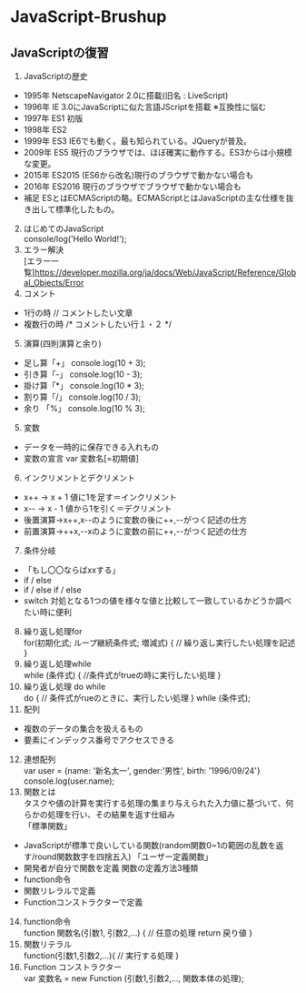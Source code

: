 # JavaScript-Brushup
## JavaScriptの復習
1. JavaScriptの歴史<br>
- 1995年 NetscapeNavigator 2.0に搭載(旧名 : LiveScript)
- 1996年 IE 3.0にJavaScriptに似た言語JScriptを搭載 ※互換性に悩む
- 1997年 ES1 初版
- 1998年 ES2
- 1999年 ES3 IE6でも動く。最も知られている。JQueryが普及。
- 2009年 ES5 現行のブラウザでは、ほぼ確実に動作する。ES3からは小規模な変更。
- 2015年 ES2015 (ES6から改名)現行のブラウザで動かない場合も
- 2016年 ES2016 現行のブラウザでブラウザで動かない場合も
- 補足 ESとはECMAScriptの略。ECMAScriptとはJavaScriptの主な仕様を抜き出して標準化したもの。

2. はじめてのJavaScript<br>
console/log('Hello World!');
3. エラー解決<br>
[エラー一覧]https://developer.mozilla.org/ja/docs/Web/JavaScript/Reference/Global_Objects/Error
4. コメント
- 1行の時 // コメントしたい文章
- 複数行の時 /* コメントしたい行１・２ */
5. 演算(四則演算と余り)
- 足し算「+」 console.log(10 + 3);
- 引き算「-」 console.log(10 - 3);
- 掛け算「*」 console.log(10 * 3);
- 割り算「/」 console.log(10 / 3);
- 余り 「%」 console.log(10 % 3);
5. 変数
- データを一時的に保存できる入れもの
- 変数の宣言 var 変数名[=初期値]
6. インクリメントとデクリメント
- x++ → x + 1 値に1を足す＝インクリメント
- x-- → x - 1 値から1を引く＝デクリメント
- 後置演算→x++,x--のように変数の後に++,--がつく記述の仕方
- 前置演算→++x,--xのように変数の前に++,--がつく記述の仕方
7. 条件分岐
- 「もし〇〇ならばxxする」
- if / else
- if / else if / else
- switch 対処となる1つの値を様々な値と比較して一致しているかどうか調べたい時に便利
8. 繰り返し処理for<br>
for(初期化式; ループ継続条件式; 増減式) {
  // 繰り返し実行したい処理を記述
}
9. 繰り返し処理while<br>
while (条件式) {
  //条件式がtrueの時に実行したい処理
}
10. 繰り返し処理 do while<br>
do {
  // 条件式がrueのときに、実行したい処理
} while (条件式);
11. 配列
- 複数のデータの集合を扱えるもの
- 要素にインデックス番号でアクセスできる
12. 連想配列<br>
var user = {name: '新名太一', gender:'男性', birth: '1996/09/24'}
console.log(user.name);
13. 関数とは<br>
タスクや値の計算を実行する処理の集まり与えられた入力値に基づいて、何らかの処理を行い、その結果を返す仕組み<br>
「標準関数」<br>
- JavaScriptが標準で良いしている関数(random関数0~1の範囲の乱数を返す/round関数数字を四捨五入)
「ユーザー定義関数」<br>
- 開発者が自分で関数を定義
関数の定義方法3種類<br>
- function命令
- 関数リレラルで定義
- Functionコンストラクターで定義
14. function命令<br>
function 関数名(引数1, 引数2,...) {
// 任意の処理
return 戻り値
}
15. 関数リテラル<br>
function(引数1,引数2,...){
// 実行する処理
}
16. Function コンストラクター<br>
var 変数名 = new Function (引数1,引数2,..., 関数本体の処理);